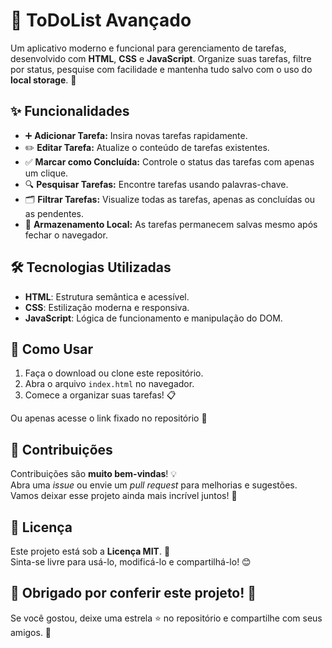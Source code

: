 # 📝 ToDoList Avançado

Um aplicativo moderno e funcional para gerenciamento de tarefas, desenvolvido com **HTML**, **CSS** e **JavaScript**. Organize suas tarefas, filtre por status, pesquise com facilidade e mantenha tudo salvo com o uso do **local storage**. 🌟

## ✨ Funcionalidades

- ➕ **Adicionar Tarefa:** Insira novas tarefas rapidamente.
- ✏️ **Editar Tarefa:** Atualize o conteúdo de tarefas existentes.
- ✅ **Marcar como Concluída:** Controle o status das tarefas com apenas um clique.
- 🔍 **Pesquisar Tarefas:** Encontre tarefas usando palavras-chave.
- 🗂️ **Filtrar Tarefas:** Visualize todas as tarefas, apenas as concluídas ou as pendentes.
- 💾 **Armazenamento Local:** As tarefas permanecem salvas mesmo após fechar o navegador.

## 🛠️ Tecnologias Utilizadas

- **HTML**: Estrutura semântica e acessível.
- **CSS**: Estilização moderna e responsiva.
- **JavaScript**: Lógica de funcionamento e manipulação do DOM.

## 🚀 Como Usar

1. Faça o download ou clone este repositório.
2. Abra o arquivo `index.html` no navegador.
3. Comece a organizar suas tarefas! 📋

Ou apenas acesse o link fixado no repositório 🫣

## 🤝 Contribuições

Contribuições são **muito bem-vindas**! 💡  
Abra uma *issue* ou envie um *pull request* para melhorias e sugestões. Vamos deixar esse projeto ainda mais incrível juntos! 🎉

## 📜 Licença

Este projeto está sob a **Licença MIT**. 📝  
Sinta-se livre para usá-lo, modificá-lo e compartilhá-lo! 😊

## 🌟 Obrigado por conferir este projeto! 🌟  
Se você gostou, deixe uma estrela ⭐ no repositório e compartilhe com seus amigos. 🚀

